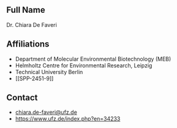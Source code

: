 ## Full Name
Dr. Chiara De Faveri

## Affiliations
- Department of Molecular Environmental Biotechnology (MEB)
- Helmholtz Centre for Environmental Research, Leipzig
- Technical University Berlin
- [[SPP-2451-9]]
## Contact
- chiara.de-faveri@ufz.de
- https://www.ufz.de/index.php?en=34233
